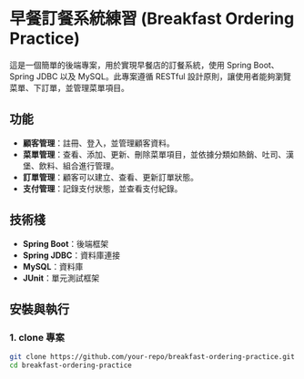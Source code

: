 # 早餐訂餐系統練習 (Breakfast Ordering Practice)

這是一個簡單的後端專案，用於實現早餐店的訂餐系統，使用 Spring Boot、Spring JDBC 以及 MySQL。此專案遵循 RESTful 設計原則，讓使用者能夠瀏覽菜單、下訂單，並管理菜單項目。

## 功能

- **顧客管理**：註冊、登入，並管理顧客資料。
- **菜單管理**：查看、添加、更新、刪除菜單項目，並依據分類如熱銷、吐司、漢堡、飲料、組合進行管理。
- **訂單管理**：顧客可以建立、查看、更新訂單狀態。
- **支付管理**：記錄支付狀態，並查看支付紀錄。

## 技術棧

- **Spring Boot**：後端框架
- **Spring JDBC**：資料庫連接
- **MySQL**：資料庫
- **JUnit**：單元測試框架

## 安裝與執行

### 1. clone 專案

```bash
git clone https://github.com/your-repo/breakfast-ordering-practice.git
cd breakfast-ordering-practice
